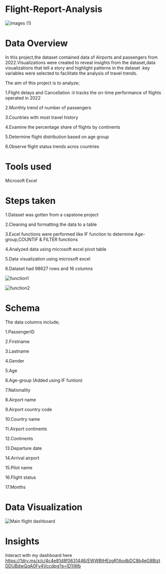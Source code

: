# Flight-Report-Analysis

![images (1)](https://github.com/user-attachments/assets/acca9e23-7887-4a5b-90c3-01f5fc99aad5)

# Data Overview

In this project,the dataset contained data of Airports and passengers from 2022.Visualizations were created to reveal insights from the dataset,data visualizations that tell a story and highlight patterns in the dataset .key variables were selected to facilitate the analysis of travel trends.

The aim of this project is to analyze;

1.Flight delays and Cancellation :it tracks the on-time performance of flights operated in 2022

2.Monthly trend of number of passengers 

3.Countries with most travel history

4.Examine the percentage share of flights by continents 

5.Determine flight distribution based on age group

6.Observe flight status trends acros countries

# Tools used
Microsoft Excel

# Steps taken

1.Dataset was gotten from a capstone project

2.Cleaning and formatting the data to a table

3.Excel functions were performed like IF function to determine Age-group,COUNTIF & FILTER functions

4.Analyzed data using microsoft excel pivot table

5.Data visualization using microsoft excel

6.Dataset had 98627 rows and 16 columns

![function1](https://github.com/user-attachments/assets/55a587e7-2bec-4aab-ae77-64e9f00d6bf0)


![function2](https://github.com/user-attachments/assets/c005a437-bbe0-4300-a4a0-cd2170078fee)

# Schema
The data columns include;

1.PassengerID

2.Firstname

3.Lastname

4.Gender

5.Age

6.Age-group (Added using IF funtion)

7.Nationality

8.Airport name

9.Airport country code

10.Country name 

11.Airport continents

12.Continents 

13.Departure date 

14.Arrival airport

15.Pilot name 

16.Flight status 

17.Months

# Data Visualization 

![Main flight dashboard](https://github.com/user-attachments/assets/68a8549f-f47c-4660-8c6d-3526c4d554f7)

# Insights


Interact with my dashboard here https://1drv.ms/x/c/4c4e81d8f0631446/EWWBtHEzgR1AodbDC8b4eG8BjztDDUBdwQgA0Fy4Vccdpg?e=lD1iWb




